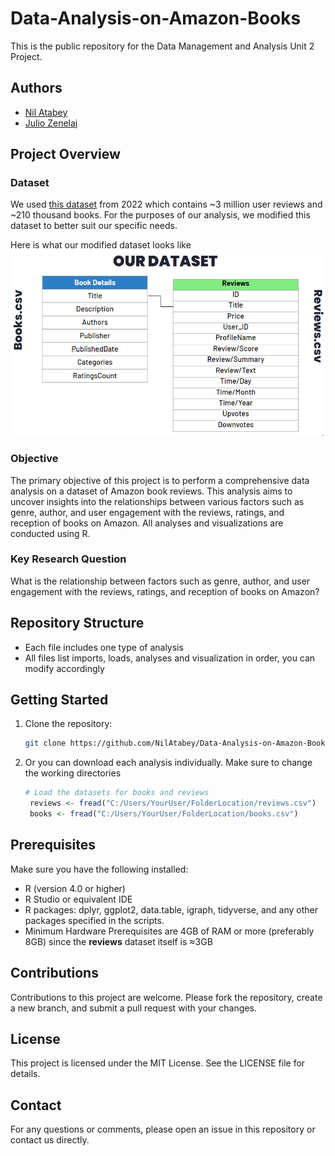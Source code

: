 # Data-Analysis-on-Amazon-Books

This is the public repository for the Data Management and Analysis Unit 2 Project.

## Authors

- [Nil Atabey](https://github.com/NilAtabey)
- [Julio Zenelaj](https://github.com/juve-938383)

## Project Overview

### Dataset
We used [this dataset](https://www.kaggle.com/datasets/mohamedbakhet/amazon-books-reviews/data) from 2022 which contains ~3 million user reviews and ~210 thousand books. For the purposes of our analysis, we modified this dataset to better suit our specific needs.

Here is what our modified dataset looks like
![Modified Dataset](dataset.png)

### Objective
The primary objective of this project is to perform a comprehensive data analysis on a dataset of Amazon book reviews. This analysis aims to uncover insights into the relationships between various factors such as genre, author, and user engagement with the reviews, ratings, and reception of books on Amazon. All analyses and visualizations are conducted using R.

### Key Research Question
What is the relationship between factors such as genre, author, and user engagement with the reviews, ratings, and reception of books on Amazon?

## Repository Structure

- Each file includes one type of analysis
- All files list imports, loads, analyses and visualization in order, you can modify accordingly

## Getting Started

1. Clone the repository:
   ```bash
   git clone https://github.com/NilAtabey/Data-Analysis-on-Amazon-Books.git
2. Or you can download each analysis individually. Make sure to change the working directories
   ```R
   # Load the datasets for books and reviews
    reviews <- fread("C:/Users/YourUser/FolderLocation/reviews.csv")
    books <- fread("C:/Users/YourUser/FolderLocation/books.csv")

## Prerequisites

Make sure you have the following installed:
- R (version 4.0 or higher)
- R Studio or equivalent IDE
- R packages: dplyr, ggplot2, data.table, igraph, tidyverse, and any other packages specified in the scripts.
- Minimum Hardware Prerequisites are 4GB of RAM or more (preferably 8GB) since the **reviews** dataset itself is ≈3GB

## Contributions

Contributions to this project are welcome. Please fork the repository, create a new branch, and submit a pull request with your changes.

## License

This project is licensed under the MIT License. See the LICENSE file for details.

## Contact

For any questions or comments, please open an issue in this repository or contact us directly.
